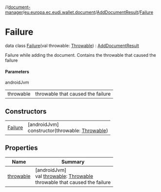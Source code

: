 //[document-manager](../../../../index.md)/[eu.europa.ec.eudi.wallet.document](../../index.md)/[AddDocumentResult](../index.md)/[Failure](index.md)

# Failure

data class [Failure](index.md)(val throwable: [Throwable](https://kotlinlang.org/api/latest/jvm/stdlib/kotlin/-throwable/index.html)) : [AddDocumentResult](../index.md)

Failure while adding the document. Contains the throwable that caused the failure

#### Parameters

androidJvm

| | |
|---|---|
| throwable | throwable that caused the failure |

## Constructors

| | |
|---|---|
| [Failure](-failure.md) | [androidJvm]<br>constructor(throwable: [Throwable](https://kotlinlang.org/api/latest/jvm/stdlib/kotlin/-throwable/index.html)) |

## Properties

| Name | Summary |
|---|---|
| [throwable](throwable.md) | [androidJvm]<br>val [throwable](throwable.md): [Throwable](https://kotlinlang.org/api/latest/jvm/stdlib/kotlin/-throwable/index.html)<br>throwable that caused the failure |
